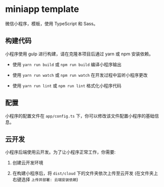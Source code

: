 # miniapp template

微信小程序，模板，使用 TypeScript 和 Sass。

## 构建代码

小程序使用 gulp 进行构建，请在克隆本项目后通过 yarn 或 npm 安装依赖。

- 使用 `yarn run build` 或 `npm run build` 编译小程序输出

- 使用 `yarn run watch` 或 `npm run watch` 在开发过程中监听小程序更改

- 使用 `yarn run lint` 或 `npm run lint` 格式化小程序代码

## 配置

小程序的配置文件在 `app/config.ts` 下，你可以修改该文件配置小程序的基础信息。

## 云开发

小程序后端使用云开发。为了让小程序正常工作，你需要:

1. 创建云开发环境

1. 在构建小程序后，将 `dist/cloud` 下的文件夹依次上传至云开发 (在文件夹上右键选择 `上传并部署: 云端安装依赖`)

